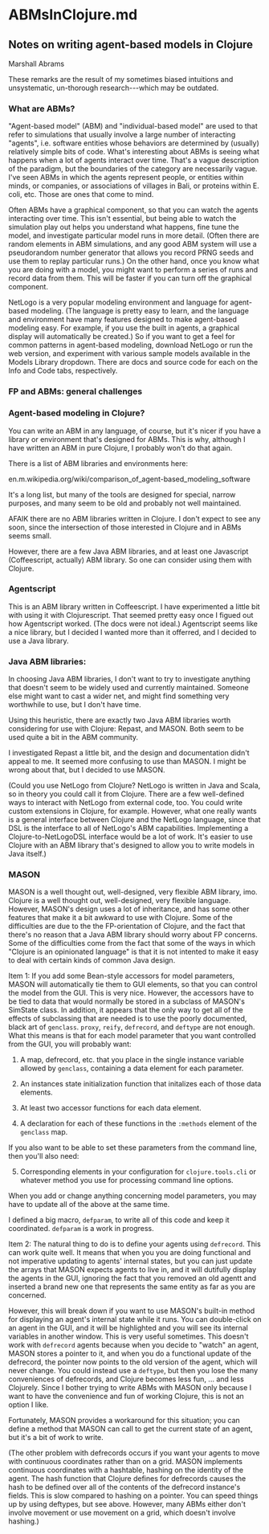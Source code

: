 ABMsInClojure.md
===
## Notes on writing agent-based models in Clojure
Marshall Abrams

These remarks are the result of my sometimes biased intuitions and
unsystematic, un-thorough research---which may be outdated.

### What are ABMs?

"Agent-based model" (ABM) and "individual-based model" are used to that
refer to simulations that usually involve a large number of interacting
"agents", i.e. software entities whose behaviors are determined by
(usually) relatively simple bits of code.  What's interesting about ABMs
is seeing what happens when a lot of agents interact over time.  That's
a vague description of the paradigm, but the boundaries of the category
are necessarily vague.  I've seen ABMs in which the agents represent
people, or entities within minds, or companies, or associations of
villages in Bali, or proteins within E. coli, etc.  Those are ones that
come to mind.

Often ABMs have a graphical component, so that you can watch the agents
interacting over time.  This isn't essential, but being able to watch
the simulation play out helps you understand what happens, fine tune the
model, and investigate particular model runs in more detail.  (Often
there are random elements in ABM simulations, and any good ABM system
will use a pseudorandom number generator that allows you record PRNG
seeds and use them to replay particular runs.)  On the other hand, once
you know what you are doing with a model, you might want to perform a
series of runs and record data from them.  This will be faster if you
can turn off the graphical component.

NetLogo is a very popular modeling environment and language for
agent-based modeling.  (The language is pretty easy to learn, and the
language and environment have many features designed to make agent-based
modeling easy.  For example, if you use the built in agents, a graphical
display will automatically be created.) So if you want to get a feel for
common patterns in agent-based modeling, download NetLogo or run the web
version, and experiment with various sample models available in the
Models Library dropdown.  There are docs and source code for each on the
Info and Code tabs, respectively.



### FP and ABMs: general challenges



### Agent-based modeling in Clojure?

You can write an ABM in any language, of course, but it's nicer if you
have a library or environment that's designed for ABMs.  This is why,
although I have written an ABM in pure Clojure, I probably won't do that
again.

There is a list of ABM libraries and environments here:

en.m.wikipedia.org/wiki/comparison_of_agent-based_modeling_software

It's a long list, but many of the tools are designed for special, narrow
purposes, and many seem to be old and probably not well maintained.

AFAIK there are no ABM libraries written in Clojure.  I don't expect
to see any soon, since the intersection of those interested in Clojure
and in ABMs seems small.

However, there are a few Java ABM libraries, and at least one Javascript
(Coffeescript, actually) ABM library.  So one can consider using them
with Clojure.


### Agentscript

This is an ABM library written in Coffeescript.  I have experimented a
little bit with using it with Clojurescript.  That seemed pretty easy
once I figued out how Agentscript worked.  (The docs were not ideal.)
Agentscript seems like a nice library, but I decided I wanted more
than it offerred, and I decided to use a Java library.


### Java ABM libraries:

In choosing Java ABM libraries, I don't want to try to investigate
anything that doesn't seem to be widely used and currently maintained.
Someone else might want to cast a wider net, and might find something
very worthwhile to use, but I don't have time.

Using this heuristic, there are exactly two Java ABM libraries worth
considering for use with Clojure:  Repast, and MASON.  Both seem to be
used quite a bit in the ABM community.

I investigated Repast a little bit, and the design and documentation
didn't appeal to me.  It seemed more confusing to use than MASON.  I
might be wrong about that, but I decided to use MASON.

(Could you use NetLogo from Clojure?  NetLogo is written in Java and
Scala, so in theory you could call it from Clojure.  There are a few
well-defined ways to interact with NetLogo from external code, too.  You
could write custom extensions in Clojure, for example.  However, what
one really wants is a general interface between Clojure and the NetLogo
language, since that DSL is the interface to all of NetLogo's ABM
capabilities.  Implementing a Clojure-to-NetLogoDSL interface would be a
lot of work.  It's easier to use Clojure with an ABM library that's
designed to allow you to write models in Java itself.)


### MASON

MASON is a well thought out, well-designed, very flexible ABM
library, imo.  Clojure is a well thought out, well-designed, very
flexible language.  However, MASON's design uses a lot of inheritance,
and has some other features that make it a bit awkward to use with
Clojure.  Some of the difficulties are due to the the FP-orientation of
Clojure, and the fact that there's no reason that a Java ABM library
should worry about FP concerns.  Some of the difficulties come from the
fact that some of the ways in which "Clojure is an opinionated language"
is that it is not intented to make it easy to deal with certain kinds of
common Java design.

Item 1: If you add some Bean-style accessors for model parameters,
MASON will automatically tie them to GUI elements, so that you can
control the model from the GUI.  This is very nice.  However, the
accessors have to be tied to data that would normally be stored in a
subclass of MASON's SimState class.  In addition, it appears that the
only way to get all of the effects of subclassing that are needed is to
use the poorly documented, black art of `genclass`.  `proxy`, `reify`,
`defrecord`, and `deftype` are not enough.  What this means is that for
each model parameter that you want controlled from the GUI, you will
probably want:

1. A map, defrecord, etc. that you place in the single instance
variable allowed by `genclass`, containing a data element for each 
parameter.

2. An instances state initialization function that initalizes each of
those data elements.

3. At least two accessor functions for each data element.

4. A declaration for each of these functions in the `:methods` element
of the `genclass` map.

If you also want to be able to set these parameters from the command
line, then you'll also need:

5. Corresponding elements in your configuration for `clojure.tools.cli`
or whatever method you use for processing command line options.

When you add or change anything concerning model parameters, you may
have to update all of the above at the same time.


I defined a big macro, `defparam`, to write all of this code and keep it
coordinated.  `defparam` is a work in progress.


Item 2: The natural thing to do is to define your agents using
`defrecord`.  This can work quite well.  It means that when you
you are doing functional and not imperative updating to agents'
internal states, but you can just update the arrays that 
MASON expects agents to live in, and it will dutifully display the
agents in the GUI, ignoring the fact that you removed an old agentt
and inserted a brand new one that represents the same entity as far as
you are concerned.

However, this will break down if you want to use MASON's built-in method
for displaying an agent's internal state while it runs.  You can
double-click on an agent in the GUI, and it will be highlighted and you
will see its internal variables in another window.  This is very useful
sometimes.  This doesn't work with `defrecord` agents because when you
decide to "watch" an agent, MASON stores a pointer to it, and when you
do a functional update of the defrecord, the pointer now points to
the old version of the agent, which will never change.  You could
instead use a `deftype`, but then you lose the many conveniences of
defrecords, and Clojure becomes less fun, ... and less Clojurely.
Since I bother trying to write ABMs with MASON only because I want to
have the convenience and fun of working Clojure, this is not an option
I like.

Fortunately, MASON provides a workaround for this situation; you can
define a method that MASON can call to get the current state of an
agent, but it's a bit of work to write.

(The other problem with defrecords occurs if you want your agents to
move with continuous coordinates rather than on a grid.  MASON
implements continuous coordinates with a hashtable, hashing on the
identity of the agent.  The hash function that Clojure defines for
defrecords causes the hash to be defined over all of the contents of
the defrecord instance's fields.  This is slow compared to hashing on
a pointer.  You can speed things up by using deftypes, but see above.
However, many ABMs either don't involve movement or use movement on a
grid, which doesn't involve hashing.)
